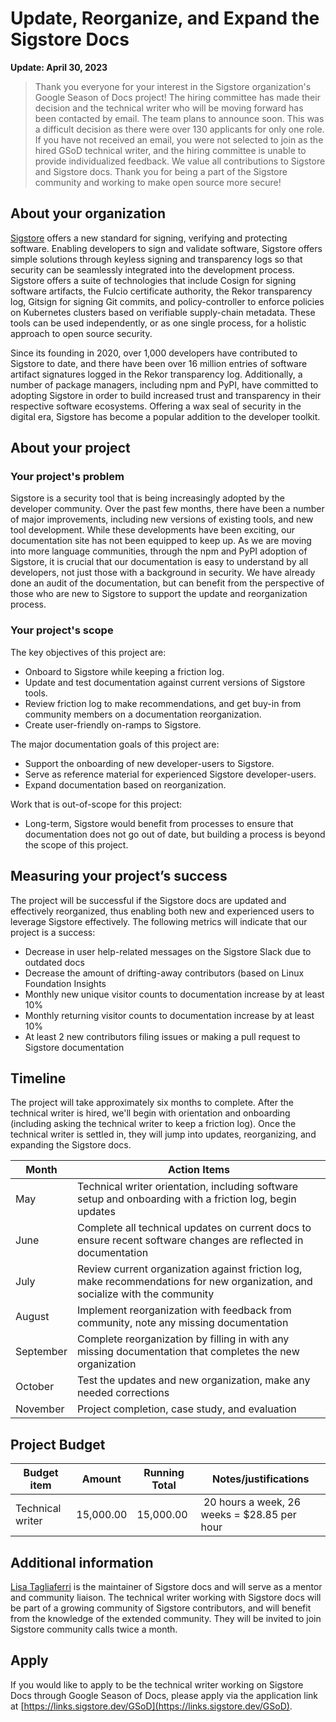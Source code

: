 # Update, Reorganize, and Expand the Sigstore Docs

**Update: April 30, 2023**
> Thank you everyone for your interest in the Sigstore organization's Google Season of Docs project! The hiring committee has made their decision and the technical writer who will be moving forward has been contacted by email. The team plans to announce soon.
> This was a difficult decision as there were over 130 applicants for only one role. If you have not received an email, you were not selected to join as the hired GSoD technical writer, and the hiring committee is unable to provide individualized feedback.
> We value all contributions to Sigstore and Sigstore docs. Thank you for being a part of the Sigstore community and working to make open source more secure!

## About your organization

[Sigstore](https://sigstore.dev) offers a new standard for signing, verifying and protecting software. Enabling developers to sign and validate software, Sigstore offers simple solutions through keyless signing and transparency logs so that security can be seamlessly integrated into the development process. Sigstore offers a suite of technologies that include Cosign for signing software artifacts, the Fulcio certificate authority, the Rekor transparency log, Gitsign for signing Git commits, and policy-controller to enforce policies on Kubernetes clusters based on verifiable supply-chain metadata. These tools can be used independently, or as one single process, for a holistic approach to open source security.
 
Since its founding in 2020, over 1,000 developers have contributed to Sigstore to date, and there have been over 16 million entries of software artifact signatures logged in the Rekor transparency log. Additionally, a number of package managers, including npm and PyPI, have committed to adopting Sigstore in order to build increased trust and transparency in their respective software ecosystems. Offering a wax seal of security in the digital era, Sigstore has become a popular addition to the developer toolkit.

## About your project

### Your project's problem

Sigstore is a security tool that is being increasingly adopted by the developer community. Over the past few months, there have been a number of major improvements, including new versions of existing tools, and new tool development. While these developments have been exciting, our documentation site has not been equipped to keep up. As we are moving into more language communities, through the npm and PyPI adoption of Sigstore, it is crucial that our documentation is easy to understand by all developers, not just those with a background in security. We have already done an audit of the documentation, but can benefit from the perspective of those who are new to Sigstore to support the update and reorganization process.

### Your project's scope

The key objectives of this project are: 
* Onboard to Sigstore while keeping a friction log.
* Update and test documentation against current versions of Sigstore tools.
* Review friction log to make recommendations, and get buy-in from community members on a documentation reorganization.
* Create user-friendly on-ramps to Sigstore.

The major documentation goals of this project are: 
* Support the onboarding of new developer-users to Sigstore.
* Serve as reference material for experienced Sigstore developer-users.
* Expand documentation based on reorganization.

Work that is out-of-scope for this project:
* Long-term, Sigstore would benefit from processes to ensure that documentation does not go out of date, but building a process is beyond the scope of this project.

## Measuring your project’s success

The project will be successful if the Sigstore docs are updated and effectively reorganized, thus enabling both new and experienced users to leverage Sigstore effectively. The following metrics will indicate that our project is a success:
* Decrease in user help-related messages on the Sigstore Slack due to outdated docs
* Decrease the amount of drifting-away contributors (based on Linux Foundation Insights
* Monthly new unique visitor counts to documentation increase by at least 10%
* Monthly returning visitor counts to documentation increase by at least 10%
* At least 2 new contributors filing issues or making a pull request to Sigstore documentation

## Timeline

The project will take approximately six months to complete. After the technical writer is hired, we'll begin with orientation and onboarding (including asking the technical writer to keep a friction log). Once the technical writer is settled in, they will jump into updates, reorganizing, and expanding the Sigstore docs.

Month     | Action Items
--------- | ----------------
May       | Technical writer orientation, including software setup and onboarding with a friction log, begin updates
June      | Complete all technical updates on current docs to ensure recent software changes are reflected in documentation
July      | Review current organization against friction log, make recommendations for new organization, and socialize with the community 
August    | Implement reorganization with feedback from community, note any missing documentation
September | Complete reorganization by filling in with any missing documentation that completes the new organization
October   | Test the updates and new organization, make any needed corrections
November  | Project completion, case study, and evaluation

## Project Budget

Budget item | Amount | Running Total | Notes/justifications
-- | -- | -- | --
Technical writer | 15,000.00 | 15,000.00 |  20 hours a week, 26 weeks = $28.85 per hour

## Additional information

[Lisa Tagliaferri](https://www.linkedin.com/in/lisa-tagliaferri/) is the maintainer of Sigstore docs and will serve as a mentor and community liaison. The technical writer working with Sigstore docs will be part of a growing community of Sigstore contributors, and will benefit from the knowledge of the extended community. They will be invited to join Sigstore community calls twice a month.

## Apply

If you would like to apply to be the technical writer working on Sigstore Docs through Google Season of Docs, please apply via the application link at [https://links.sigstore.dev/GSoD](https://links.sigstore.dev/GSoD).
